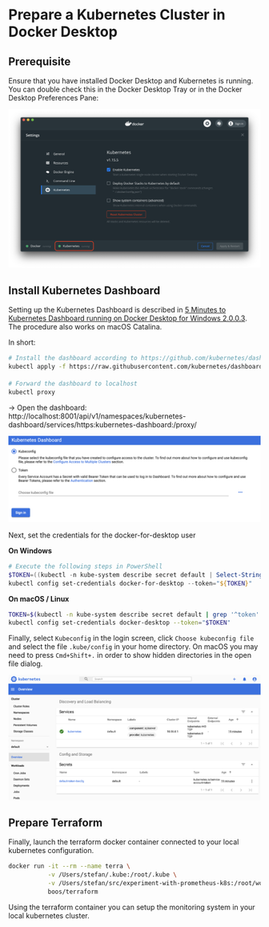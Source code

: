 # Prepare a Kubernetes Cluster in Docker Desktop

## Prerequisite

Ensure that you have installed Docker Desktop and Kubernetes is running. You can double check this in the Docker Desktop Tray or in the Docker Desktop Preferences Pane:

![Kubernetes Status in Docker Desktop](kubernetes_status_docker_desktop.png)

## Install Kubernetes Dashboard

Setting up the Kubernetes Dashboard is described in [5 Minutes to Kubernetes Dashboard running on Docker Desktop for Windows 2.0.0.3](http://collabnix.com/kubernetes-dashboard-on-docker-desktop-for-windows-2-0-0-3-in-2-minutes/). The procedure also works on macOS Catalina.

In short:

```sh
# Install the dashboard according to https://github.com/kubernetes/dashboard
kubectl apply -f https://raw.githubusercontent.com/kubernetes/dashboard/v2.0.0-rc2/aio/deploy/recommended.yaml

# Forward the dashboard to localhost
kubectl proxy
```

&rarr; Open the dashboard: http://localhost:8001/api/v1/namespaces/kubernetes-dashboard/services/https:kubernetes-dashboard:/proxy/

![Kubernetes Dashboard Login](k8s-dashboard-login.png)

Next, set the credentials for the docker-for-desktop user

**On Windows**

```powershell
# Execute the following steps in PowerShell
$TOKEN=((kubectl -n kube-system describe secret default | Select-String "token:") -split " +")[1]
kubectl config set-credentials docker-for-desktop --token="${TOKEN}"
```

**On macOS / Linux**

```sh
TOKEN=$(kubectl -n kube-system describe secret default | grep '^token' | sed 's/token\:\ *//')
kubectl config set-credentials docker-desktop --token="$TOKEN"
```

Finally, select `Kubeconfig` in the login screen, click `Choose kubeconfig file` and select the file `.kube/config` in your home directory. On macOS you may need to press `Cmd+Shift+.` in order to show hidden directories in the open file dialog.

![Kubernetes Dashboard](k8s-dashboard.png)

## Prepare Terraform

Finally, launch the terraform docker container connected to your local kubernetes configuration.

```sh
docker run -it --rm --name terra \
           -v /Users/stefan/.kube:/root/.kube \
           -v /Users/stefan/src/experiment-with-prometheus-k8s:/root/work \
           boos/terraform
```

Using the terraform container you can setup the monitoring system in your local kubernetes cluster.